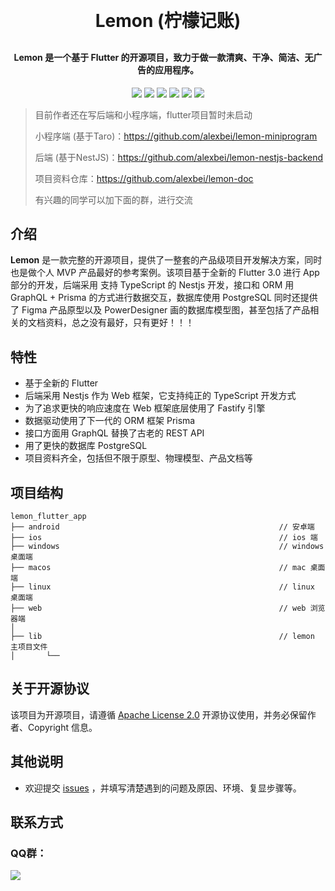 <h1 align="center" style="margin: 30px 0 30px; font-weight: bold;">Lemon (柠檬记账)</h1>
<h4 align="center">Lemon 是一个基于 Flutter 的开源项目，致力于做一款清爽、干净、简洁、无广告的应用程序。</h4>
<p align="center">
	<a><img src="https://img.shields.io/github/stars/BeiChuanAlex/lime?style=social"></a>
    <a><img src="https://img.shields.io/github/forks/BeiChuanAlex/lime?style=social"></a>
	<a><img src="https://img.shields.io/github/issues/BeiChuanAlex/lime"></a>
	<a><img src="https://img.shields.io/github/repo-size/BeiChuanAlex/lime"></a>
	<a><img src="https://img.shields.io/badge/Lime-v1.0.0-brightgreen"></a>
	<a><img src="https://img.shields.io/github/license/BeiChuanAlex/lime"></a>
</p>


> 目前作者还在写后端和小程序端，flutter项目暂时未启动
>
> 小程序端 (基于Taro)：https://github.com/alexbei/lemon-miniprogram
>
> 后端 (基于NestJS)：https://github.com/alexbei/lemon-nestjs-backend
>
> 项目资料仓库：https://github.com/alexbei/lemon-doc
>
> 有兴趣的同学可以加下面的群，进行交流



## 介绍

**Lemon** 是一款完整的开源项目，提供了一整套的产品级项目开发解决方案，同时也是做个人 MVP 产品最好的参考案例。该项目基于全新的 Flutter 3.0 进行 App 部分的开发，后端采用 支持 TypeScript 的 Nestjs 开发，接口和 ORM 用 GraphQL + Prisma 的方式进行数据交互，数据库使用 PostgreSQL 同时还提供了 Figma 产品原型以及 PowerDesigner 画的数据库模型图，甚至包括了产品相关的文档资料，总之没有最好，只有更好！！！

## 特性

- 基于全新的 Flutter 
- 后端采用 Nestjs 作为 Web 框架，它支持纯正的 TypeScript 开发方式
- 为了追求更快的响应速度在 Web 框架底层使用了 Fastify 引擎
- 数据驱动使用了下一代的 ORM 框架 Prisma
- 接口方面用 GraphQL 替换了古老的 REST API
- 用了更快的数据库 PostgreSQL
- 项目资料齐全，包括但不限于原型、物理模型、产品文档等

## 项目结构

~~~
lemon_flutter_app
├── android                                                 // 安卓端
├── ios                                                     // ios 端
├── windows                                                 // windows 桌面端
├── macos                                                   // mac 桌面端
├── linux                                                   // linux 桌面端
├── web                                                     // web 浏览器端
│
├── lib                                                     // lemon 主项目文件
│       └── 
~~~


## 关于开源协议

该项目为开源项目，请遵循 [Apache License 2.0](https://github.com/BeiChuanAlex/Lemon/blob/main/LICENSE) 开源协议使用，并务必保留作者、Copyright 信息。

## 其他说明

- 欢迎提交 [issues](https://github.com/BeiChuanAlex/Lemon/issues) ，并填写清楚遇到的问题及原因、环境、复显步骤等。

## 联系方式

### QQ群：

<a href="https://qm.qq.com/cgi-bin/qm/qr?k=2Qcv_tL-4hJQJpy8y41cpkx5tM-ENWaO&jump_from=webapi"><img src="https://img.shields.io/badge/%E5%8F%AF%E5%8A%A0-742462745-brightgreen"></a>
